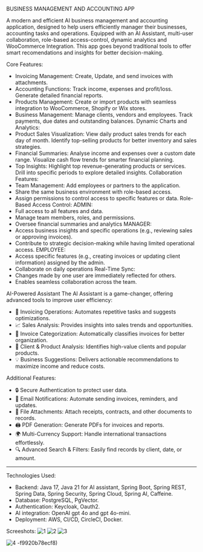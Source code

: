 BUSINESS MANAGEMENT AND ACCOUNTING APP

A modern and efficient AI business management and accounting application, designed to help users efficiently manager their businesses,
accounting tasks and operations. Equipped with an AI Assistant, multi-user collaboration, role-based access-control, dynamic analytics and WooCommerce Integration. This app goes beyond traditional tools to offer smart recomendations and
insights for better decision-making.

Core Features:
  - Invoicing Management: Create, Update, and send invoices with attachments.
  - Accounting Functions: Track income, expenses and profit/loss. Generate detailed financial reports.
  - Products Management: Create or import products with seamless integration to WooCommerce, Shopify or Wix stores.
  - Business Management: Manage clients, vendors and employees. Track payments, due dates and outstanding balances.
Dynamic Charts and Analytics:
  - Product Sales Visualization: View daily product sales trends for each day of month. Identify top-selling products for better inventory and sales strategies.
  - Financial Summaries: Analyse income and expenses over a custom date range. Visualize cash flow trends for smarter financial planning.
  - Top Insights: Highlight top revenue-generating products or services. Drill into specific periods to explore detailed insights.
Collaboration Features:
  - Team Management: Add employees or partners to the application.
  - Share the same business environment with role-based access.
  - Assign permissions to control access to specific features or data.
Role-Based Access Control:
ADMIN:
  - Full access to all features and data.
  - Manage team members, roles, and permissions.
  - Oversee financial summaries and analytics
MANAGER:
  - Access business insights and specific operations (e.g., reviewing sales or approving invoices).
  - Contribute to strategic decision-making while having limited operational access.
EMPLOYEE:
  - Access specific features (e.g., creating invoices or updating client information) assigned by the admin.
  - Collaborate on daily operations
Real-Time Sync:
  - Changes made by one user are immediately reflected for others.
  - Enables seamless collaboration across the team.
    
AI-Powered Assistant
The AI Assistant is a game-changer, offering advanced tools to improve user efficiency:
 - 🤖 Invoicing Operations: Automates repetitive tasks and suggests optimizations.
 - 📈 Sales Analysis: Provides insights into sales trends and opportunities.
 - 📂 Invoice Categorization: Automatically classifies invoices for better organization.
 - 👥 Client & Product Analysis: Identifies high-value clients and popular products.
 - 💡 Business Suggestions: Delivers actionable recommendations to maximize income and reduce costs.

Additional Features:
 - 🔒 Secure Authentication to protect user data.
 - 📧 Email Notifications: Automate sending invoices, reminders, and updates.
 - 📂 File Attachments: Attach receipts, contracts, and other documents to records.
 - 🖨️ PDF Generation: Generate PDFs for invoices and reports.
 - 🌍 Multi-Currency Support: Handle international transactions effortlessly.
 - 🔍 Advanced Search & Filters: Easily find records by client, date, or amount.

--------------------------------------------------------------------------------------------------------------

Technologies Used:
  - Backend: Java 17, Java 21 for AI assistant, Spring Boot, Spring REST, Spring Data, Spring Security, Spring Cloud,
    Spring AI, Caffeine.
  - Database: PostgreSQL, PgVector.
  - Authentication: Keycloak, Oauth2.
  - AI integration: OpenAI gpt 4o and gpt 4o-mini.
  - Deployment: AWS, CI/CD, CircleCI, Docker.

Screeshots:
![1](https://github.com/user-attachments/assets/89ded796-90fa-41b0-a0bd-7b33318021d7)
![2](https://github.com/user-attachments/assets/2935b7f6-ba29-4f71-adfe-f7829d776b0d)
![3](https://github.com/user-attachments/assets/2ab59dac-1215-40ee-af00-1e36d5d66d60)

![4](https://github.com/user-attachments/assets/e9b89050-ad1e-4708-9fc1-cb95aeaaf0bc)
-f9920b78ecf8)


